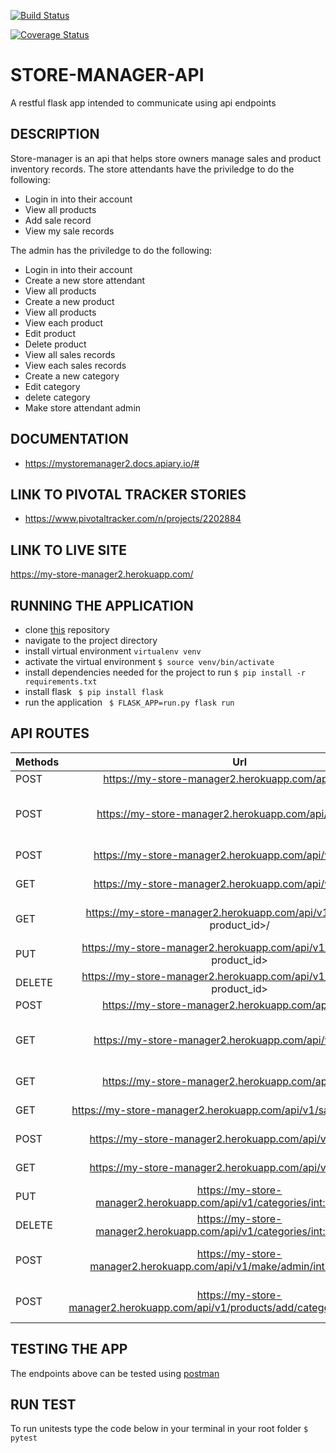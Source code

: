 [![Build Status](https://travis-ci.org/kelvinrandu/store-manager-api.svg?branch=Challenge3)](https://travis-ci.org/kelvinrandu/store-manager-api)

[![Coverage Status](https://coveralls.io/repos/github/kelvinrandu/store-manager-api/badge.svg?branch=ch-add-coveralls-badge-161360364)](https://coveralls.io/github/kelvinrandu/store-manager-api?branch=ch-add-coveralls-badge-161360364)

# STORE-MANAGER-API
A restful  flask app intended to communicate using api endpoints

## DESCRIPTION
Store-manager is an api that helps store owners manage sales and product inventory records.
The store attendants have the priviledge to do the following:
- Login in into their account
- View all products
- Add sale record
- View my sale records

The admin has the priviledge to do the following:
- Login in into their account
- Create a new store attendant
- View all products
- Create a new product
- View all products
- View each product
- Edit product
- Delete product
- View all sales records
- View each sales records
- Create a new category 
- Edit  category
- delete  category
- Make store attendant admin

## DOCUMENTATION
- https://mystoremanager2.docs.apiary.io/#

## LINK TO PIVOTAL TRACKER STORIES
- https://www.pivotaltracker.com/n/projects/2202884



## LINK TO LIVE SITE
https://my-store-manager2.herokuapp.com/


## RUNNING THE APPLICATION
- clone [this](https://github.com/kelvinrandu/store-manager-api.git) repository
- navigate to the project directory
- install virtual environment
```virtualenv venv ```
- activate the virtual environment
```$ source venv/bin/activate```
- install dependencies needed for the project to run
``` $ pip install -r requirements.txt ```
- install flask
``` $ pip install flask```
- run the application
``` $ FLASK_APP=run.py flask run```

## API ROUTES

| Methods        | Url          | Description |
| ------------- |:-------------:| -----:|
| POST   | https://my-store-manager2.herokuapp.com/api/v1/login/      |  login user      | 
| POST   | https://my-store-manager2.herokuapp.com/api/v1/register/          | admin register store attendant|
| POST   | https://my-store-manager2.herokuapp.com/api/v1/products/        |  create product   |
| GET     | https://my-store-manager2.herokuapp.com/api/v1/products/       |  Fetch all product   | 
| GET     | https://my-store-manager2.herokuapp.com/api/v1/product/<int: product_id>/ |  Fetches a single product   |
| PUT  | https://my-store-manager2.herokuapp.com/api/v1/products/ <int: product_id>       |  modify product     | 
| DELETE  | https://my-store-manager2.herokuapp.com/api/v1/products/ <int: product_id>    |  delete a  product | 
| POST   | https://my-store-manager2.herokuapp.com/api/v1/sales/           |  create sale         |       
| GET     | https://my-store-manager2.herokuapp.com/api/v1/my/sales/         |  Fetch  sales my sales for store attendant     |  
| GET     | https://my-store-manager2.herokuapp.com/api/v1/sales/          |  Fetch all sales     |     
| GET     | https://my-store-manager2.herokuapp.com/api/v1/sale/<int: sale_id>/  |  Fetches a single sale   |
| POST    | https://my-store-manager2.herokuapp.com/api/v1/categories/  |  post category  |
|  GET  | https://my-store-manager2.herokuapp.com/api/v1/categories/  |  fetch all categories  |
|  PUT  | https://my-store-manager2.herokuapp.com/api/v1/categories/<int:category_id>/  |  modify a category  |
|  DELETE | https://my-store-manager2.herokuapp.com/api/v1/categories/<int:category_id>/  |  delete a category  |
|  POST | https://my-store-manager2.herokuapp.com/api/v1/make/admin/<int:attendant_id>/  |  make store attendant admin  |
|  POST | https://my-store-manager2.herokuapp.com/api/v1/products/add/category/<int:product_id>/|  add category to product|


## TESTING THE APP
 The endpoints above can be tested  using [postman](https://www.getpostman.com/)

## RUN TEST
To run unitests type the code below in your terminal in your root folder
``` $ pytest ```
